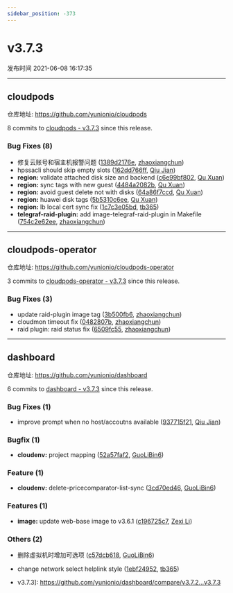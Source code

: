 ```yaml
---
sidebar_position: -373
---
```


# v3.7.3

发布时间 2021-06-08 16:17:35

-----

## cloudpods

仓库地址: https://github.com/yunionio/cloudpods

8 commits to [cloudpods - v3.7.3](https://github.com/yunionio/cloudpods/compare/v3.7.2...v3.7.3) since this release.

### Bug Fixes (8)
- 修复云账号和宿主机报警问题 ([1389d2176e](https://github.com/yunionio/cloudpods/commit/1389d2176effe7c131585ca8373d9412859fa704), [zhaoxiangchun](mailto:1422928955@qq.com))
- hpssacli should skip empty slots ([162dd766ff](https://github.com/yunionio/cloudpods/commit/162dd766ffdeb5ec4f6ec7d26c47160c6b494a66), [Qiu Jian](mailto:qiujian@yunionyun.com))
- **region:** validate attached disk size and backend ([c6e99bf802](https://github.com/yunionio/cloudpods/commit/c6e99bf802dcbf4a532a6d3dc0d1176c88850d52), [Qu Xuan](mailto:quxuan@yunionyun.com))
- **region:** sync tags with new guest ([4484a2082b](https://github.com/yunionio/cloudpods/commit/4484a2082b79d2624fbbf3ab80df09274c575bd6), [Qu Xuan](mailto:qu_xuan@icloud.com))
- **region:** avoid guest delete not with disks ([64a86f7ccd](https://github.com/yunionio/cloudpods/commit/64a86f7ccd18424601f39297ce3565f4584e9298), [Qu Xuan](mailto:quxuan@yunionyun.com))
- **region:** huawei disk tags ([5b5310c6ee](https://github.com/yunionio/cloudpods/commit/5b5310c6eebd598ccac289d1481fae46f4159b02), [Qu Xuan](mailto:quxuan@yunionyun.com))
- **region:** lb local cert sync fix ([1c7c3e05bd](https://github.com/yunionio/cloudpods/commit/1c7c3e05bd3b60472f722dc91724948a9472ef53), [tb365](mailto:tangbin@yunion.cn))
- **telegraf-raid-plugin:** add image-telegraf-raid-plugin in Makefile ([754c2e62ee](https://github.com/yunionio/cloudpods/commit/754c2e62ee1381ec72c086435d13a7e01e07feab), [zhaoxiangchun](mailto:1422928955@qq.com))

-----

## cloudpods-operator

仓库地址: https://github.com/yunionio/cloudpods-operator

3 commits to [cloudpods-operator - v3.7.3](https://github.com/yunionio/cloudpods-operator/compare/v3.7.2...v3.7.3) since this release.

### Bug Fixes (3)
- update raid-plugin image tag ([3b500fb6](https://github.com/yunionio/cloudpods-operator/commit/3b500fb6f9d9dc872578e4af2394c2a43f5a2ec1), [zhaoxiangchun](mailto:1422928955@qq.com))
- cloudmon timeout fix ([0482807b](https://github.com/yunionio/cloudpods-operator/commit/0482807be7c0310182f8ac09fe67bb77977d3b84), [zhaoxiangchun](mailto:1422928955@qq.com))
- raid plugin: raid status fix ([6509fc55](https://github.com/yunionio/cloudpods-operator/commit/6509fc552b8235272a925af4799dbc08292c2ee7), [zhaoxiangchun](mailto:1422928955@qq.com))

-----

## dashboard

仓库地址: https://github.com/yunionio/dashboard

6 commits to [dashboard - v3.7.3](https://github.com/yunionio/dashboard/compare/v3.7.2...v3.7.3) since this release.

### Bug Fixes (1)
- improve prompt when no host/accoutns available ([937715f21](https://github.com/yunionio/dashboard/commit/937715f21f69a7f3c7a0a72138b923675dfe8a50), [Qiu Jian](mailto:qiujian@yunionyun.com))

### Bugfix (1)
- **cloudenv:** project mapping ([52a57faf2](https://github.com/yunionio/dashboard/commit/52a57faf28440389631506401a19751a285d3b21), [GuoLiBin6](mailto:782518577@qq.com))

### Feature (1)
- **cloudenv:** delete-pricecomparator-list-sync ([3cd70ed46](https://github.com/yunionio/dashboard/commit/3cd70ed469fa7eb8679f66cce6db49935d21848a), [GuoLiBin6](mailto:782518577@qq.com))

### Features (1)
- **image:** update web-base image to v3.6.1 ([c196725c7](https://github.com/yunionio/dashboard/commit/c196725c7ef2a3cc3af75a5fba3d49b3a79523a9), [Zexi Li](mailto:zexi.li@qq.com))

### Others (2)
- 删除虚拟机时增加可选项 ([c57dcb618](https://github.com/yunionio/dashboard/commit/c57dcb61840060bee40e9d436baf06e38e70a67d), [GuoLiBin6](mailto:782518577@qq.com))
- change network select helplink style ([1ebf24952](https://github.com/yunionio/dashboard/commit/1ebf249526a30d79793c969599ec20b1cb276dfd), [tb365](mailto:tangbin@yunion.cn))

 - v3.7.3]: https://github.com/yunionio/dashboard/compare/v3.7.2...v3.7.3

